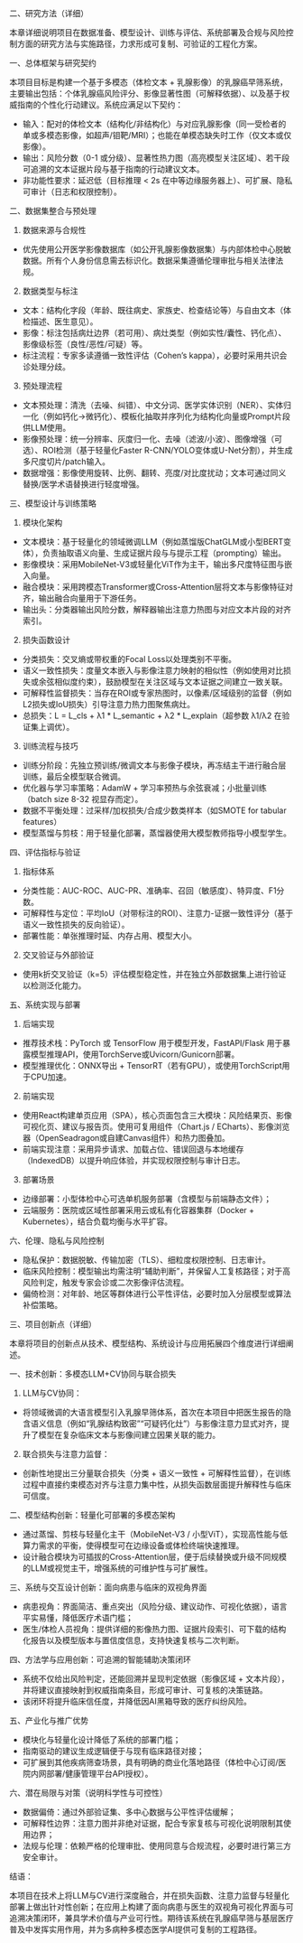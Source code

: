 二、研究方法（详细）

本章详细说明项目在数据准备、模型设计、训练与评估、系统部署及合规与风险控制方面的研究方法与实施路径，力求形成可复制、可验证的工程化方案。

一、总体框架与研究契约

本项目目标是构建一个基于多模态（体检文本 + 乳腺影像）的乳腺癌早筛系统，主要输出包括：个体乳腺癌风险评分、影像显著性图（可解释依据）、以及基于权威指南的个性化行动建议。系统应满足以下契约：

- 输入：配对的体检文本（结构化/非结构化）与对应乳腺影像（同一受检者的单或多模态影像，如超声/钼靶/MRI）；也能在单模态缺失时工作（仅文本或仅影像）。
- 输出：风险分数（0-1 或分级）、显著性热力图（高亮模型关注区域）、若干段可追溯的文本证据片段与基于指南的行动建议文本。
- 非功能性要求：延迟低（目标推理 < 2s 在中等边缘服务器上）、可扩展、隐私可审计（日志和权限控制）。

二、数据集整合与预处理

1. 数据来源与合规性
- 优先使用公开医学影像数据库（如公开乳腺影像数据集）与内部体检中心脱敏数据。所有个人身份信息需去标识化。数据采集遵循伦理审批与相关法律法规。

2. 数据类型与标注
- 文本：结构化字段（年龄、既往病史、家族史、检查结论等）与自由文本（体检描述、医生意见）。
- 影像：标注包括病灶边界（若可用）、病灶类型（例如实性/囊性、钙化点）、影像级标签（良性/恶性/可疑）等。
- 标注流程：专家多读遵循一致性评估（Cohen’s kappa），必要时采用共识会诊处理分歧。

3. 预处理流程
- 文本预处理：清洗（去噪、纠错）、中文分词、医学实体识别（NER）、实体归一化（例如钙化->微钙化）、模板化抽取并序列化为结构化向量或Prompt片段供LLM使用。
- 影像预处理：统一分辨率、灰度归一化、去噪（滤波/小波）、图像增强（可选）、ROI检测（基于轻量化Faster R-CNN/YOLO变体或U-Net分割），并生成多尺度切片/patch输入。
- 数据增强：影像使用旋转、比例、翻转、亮度/对比度扰动；文本可通过同义替换/医学术语替换进行轻度增强。

三、模型设计与训练策略

1. 模块化架构
- 文本模块：基于轻量化的领域微调LLM（例如蒸馏版ChatGLM或小型BERT变体），负责抽取语义向量、生成证据片段与与提示工程（prompting）输出。
- 影像模块：采用MobileNet-V3或轻量化ViT作为主干，输出多尺度特征图与嵌入向量。
- 融合模块：采用跨模态Transformer或Cross-Attention层将文本与影像特征对齐，输出融合向量用于下游任务。
- 输出头：分类器输出风险分数，解释器输出注意力热图与对应文本片段的对齐索引。

2. 损失函数设计
- 分类损失：交叉熵或带权重的Focal Loss以处理类别不平衡。
- 语义一致性损失：度量文本嵌入与影像注意力映射的相似性（例如使用对比损失或余弦相似度约束），鼓励模型在关注区域与文本证据之间建立一致关联。
- 可解释性监督损失：当存在ROI或专家热图时，以像素/区域级别的监督（例如L2损失或IoU损失）引导注意力热力图聚焦病灶。
- 总损失：L = L_cls + λ1 * L_semantic + λ2 * L_explain（超参数 λ1/λ2 在验证集上调优）。

3. 训练流程与技巧
- 训练分阶段：先独立预训练/微调文本与影像子模块，再冻结主干进行融合层训练，最后全模型联合微调。
- 优化器与学习率策略：AdamW + 学习率预热与余弦衰减；小批量训练（batch size 8-32 视显存而定）。
- 数据不平衡处理：过采样/加权损失/合成少数类样本（如SMOTE for tabular features）
- 模型蒸馏与剪枝：用于轻量化部署，蒸馏器使用大模型教师指导小模型学生。

四、评估指标与验证

1. 指标体系
- 分类性能：AUC-ROC、AUC-PR、准确率、召回（敏感度）、特异度、F1分数。
- 可解释性与定位：平均IoU（对带标注的ROI）、注意力-证据一致性评分（基于语义一致性损失的反向验证）。
- 部署性能：单张推理时延、内存占用、模型大小。

2. 交叉验证与外部验证
- 使用k折交叉验证（k=5）评估模型稳定性，并在独立外部数据集上进行验证以检测泛化能力。

五、系统实现与部署

1. 后端实现
- 推荐技术栈：PyTorch 或 TensorFlow 用于模型开发，FastAPI/Flask 用于暴露模型推理API，使用TorchServe或Uvicorn/Gunicorn部署。
- 模型推理优化：ONNX导出 + TensorRT（若有GPU），或使用TorchScript用于CPU加速。

2. 前端实现
- 使用React构建单页应用（SPA），核心页面包含三大模块：风险结果页、影像可视化页、建议与报告页。使用可复用组件（Chart.js / ECharts）、影像浏览器（OpenSeadragon或自建Canvas组件）和热力图叠加。
- 前端实现注意：采用异步请求、加载占位、错误回退与本地缓存（IndexedDB）以提升响应体验，并实现权限控制与审计日志。

3. 部署场景
- 边缘部署：小型体检中心可选单机服务部署（含模型与前端静态文件）；
- 云端服务：医院或区域性部署采用云或私有化容器集群（Docker + Kubernetes），结合负载均衡与水平扩容。

六、伦理、隐私与风险控制

- 隐私保护：数据脱敏、传输加密（TLS）、细粒度权限控制、日志审计。
- 临床风险控制：模型输出均需注明“辅助判断”，并保留人工复核路径；对于高风险判定，触发专家会诊或二次影像评估流程。
- 偏倚检测：对年龄、地区等群体进行公平性评估，必要时加入分层模型或算法补偿策略。


三、项目创新点（详细）

本章将项目的创新点从技术、模型结构、系统设计与应用拓展四个维度进行详细阐述。

一、技术创新：多模态LLM+CV协同与联合损失

1. LLM与CV协同：
- 将领域微调的大语言模型引入乳腺早筛体系，首次在本项目中把医生报告的隐含语义信息（例如“乳腺结构致密”“可疑钙化灶”）与影像注意力显式对齐，提升了模型在复杂临床文本与影像间建立因果关联的能力。

2. 联合损失与注意力监督：
- 创新性地提出三分量联合损失（分类 + 语义一致性 + 可解释性监督），在训练过程中直接约束模态对齐与注意力集中性，从损失函数层面提升解释性与临床可信度。

二、模型结构创新：轻量化可部署的多模态架构

- 通过蒸馏、剪枝与轻量化主干（MobileNet-V3 / 小型ViT），实现高性能与低算力需求的平衡，使得模型可在边缘设备或体检终端快速推理。
- 设计融合模块为可插拔的Cross-Attention层，便于后续替换或升级不同规模的LLM或视觉主干，增强系统的可维护性与可扩展性。

三、系统与交互设计创新：面向病患与临床的双视角界面

- 病患视角：界面简洁、重点突出（风险分级、建议动作、可视化依据），语言平实易懂，降低医疗术语门槛；
- 医生/体检人员视角：提供详细的影像热力图、证据片段索引、可下载的结构化报告以及模型版本与置信度信息，支持快速复核与二次判断。

四、方法学与应用创新：可追溯的智能辅助决策闭环

- 系统不仅给出风险判定，还能回溯并呈现判定依据（影像区域 + 文本片段），并将建议直接映射到权威指南条目，形成可审计、可复核的决策链路。
- 该闭环将提升临床信任度，并降低因AI黑箱导致的医疗纠纷风险。

五、产业化与推广优势

- 模块化与轻量化设计降低了系统的部署门槛；
- 指南驱动的建议生成逻辑便于与现有临床路径对接；
- 可扩展到其他疾病筛查场景，具有明确的商业化落地路径（体检中心订阅/医院内网部署/健康管理平台API授权）。

六、潜在局限与对策（说明科学性与可控性）

- 数据偏倚：通过外部验证集、多中心数据与公平性评估缓解；
- 可解释性边界：注意力图并非绝对证据，配合专家复核与可视化说明限制其使用边界；
- 法规与伦理：依赖严格的伦理审批、使用同意与合规流程，必要时进行第三方安全审计。

结语：

本项目在技术上将LLM与CV进行深度融合，并在损失函数、注意力监督与轻量化部署上做出针对性创新；在应用上构建了面向病患与医生的双视角可视化界面与可追溯决策闭环，兼具学术价值与产业可行性。期待该系统在乳腺癌早筛与基层医疗普及中发挥实用作用，并为多病种多模态医学AI提供可复制的工程路径。